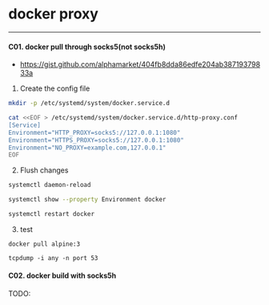 # docker proxy
---


#### C01. docker pull through socks5(not socks5h)
- https://gist.github.com/alphamarket/404fb8dda86edfe204ab38719379833a
1. Create the config file
```bash
mkdir -p /etc/systemd/system/docker.service.d

cat <<EOF > /etc/systemd/system/docker.service.d/http-proxy.conf
[Service]
Environment="HTTP_PROXY=socks5://127.0.0.1:1080"
Environment="HTTPS_PROXY=socks5://127.0.0.1:1080"
Environment="NO_PROXY=example.com,127.0.0.1"
EOF
```

2. Flush changes
```bash
systemctl daemon-reload

systemctl show --property Environment docker

systemctl restart docker
```

3. test
```
docker pull alpine:3

tcpdump -i any -n port 53
```

#### C02. docker build with socks5h
TODO:
